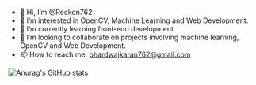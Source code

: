 - 👋 Hi, I’m @Reckon762
- 👀 I’m interested in OpenCV, Machine Learning and Web Development.
- 🌱 I’m currently learning front-end development
- 💞️ I’m looking to collaborate on projects involving machine learning, OpenCV and Web Development.
- 📫 How to reach me: bhardwajkaran762@gmail.com 

<!---
Reckon762/Reckon762 is a ✨ special ✨ repository because its `README.md` (this file) appears on your GitHub profile.
You can click the Preview link to take a look at your changes.
--->
[![Anurag's GitHub stats](https://github-readme-stats.vercel.app/api?username=Reckon762)](https://github.com/anuraghazra/github-readme-stats)
